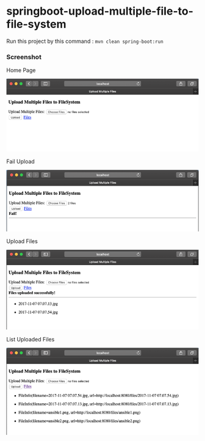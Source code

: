 # springboot-upload-multiple-file-to-file-system

Run this project by this command : `mvn clean spring-boot:run`

### Screenshot


Home Page

![Home Page](img/home.png "Home Page")

Fail Upload

![Fail Upload](img/fail.png "Fail Upload")

Upload Files

![Upload Files](img/upload.png "Fail Upload Files")

List Uploaded Files

![List Uploaded Files](img/list.png "List Uploaded Files")

